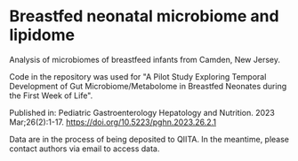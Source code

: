 # Breastfed neonatal microbiome and lipidome
Analysis of microbiomes of breastfeed infants from Camden, New Jersey.

Code in the repository was used for "A Pilot Study Exploring Temporal Development of Gut Microbiome/Metabolome in Breastfed Neonates during the First Week of Life".

Published in:
Pediatric Gastroenterology Hepatology and Nutrition. 2023 Mar;26(2):1-17.
https://doi.org/10.5223/pghn.2023.26.2.1

Data are in the process of being deposited to QIITA. In the meantime, please contact authors via email to access data.

